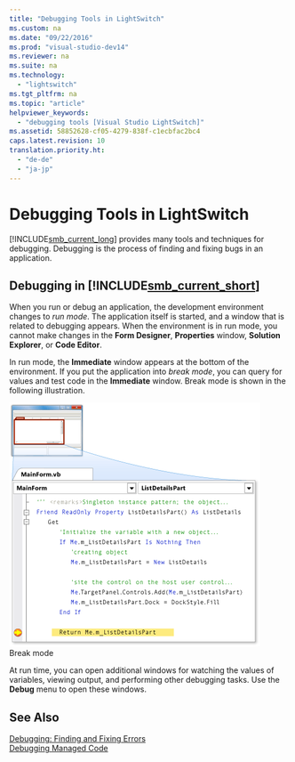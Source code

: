 ```yaml
---
title: "Debugging Tools in LightSwitch"
ms.custom: na
ms.date: "09/22/2016"
ms.prod: "visual-studio-dev14"
ms.reviewer: na
ms.suite: na
ms.technology: 
  - "lightswitch"
ms.tgt_pltfrm: na
ms.topic: "article"
helpviewer_keywords: 
  - "debugging tools [Visual Studio LightSwitch]"
ms.assetid: 58852628-cf05-4279-838f-c1ecbfac2bc4
caps.latest.revision: 10
translation.priority.ht: 
  - "de-de"
  - "ja-jp"
---
```

# Debugging Tools in LightSwitch
[!INCLUDE[smb_current_long](../vs140/includes/smb_current_long_md.md)] provides many tools and techniques for debugging. Debugging is the process of finding and fixing bugs in an application.  
  
## Debugging in [!INCLUDE[smb_current_short](../vs140/includes/smb_current_short_md.md)]  
 When you run or debug an application, the development environment changes to *run mode*. The application itself is started, and a window that is related to debugging appears. When the environment is in run mode, you cannot make changes in the **Form Designer**, **Properties** window, **Solution Explorer**, or **Code Editor**.  
  
 In run mode, the **Immediate** window appears at the bottom of the environment. If you put the application into *break mode*, you can query for values and test code in the **Immediate** window. Break mode is shown in the following illustration.  
  
 ![Break Mode](../vs140/media/expbreakmode.png "EXPBreakMode")  
Break mode  
  
 At run time, you can open additional windows for watching the values of variables, viewing output, and performing other debugging tasks. Use the **Debug** menu to open these windows.  
  
## See Also  
 [Debugging: Finding and Fixing Errors](../vs140/debugging--finding-and-fixing-errors.md)   
 [Debugging Managed Code](http://go.microsoft.com/fwlink/?LinkID=209027)